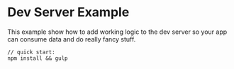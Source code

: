 Dev Server Example
==================

This example show how to add working logic to the dev server so your app
can consume data and do really fancy stuff.

    // quick start:
    npm install && gulp 
    